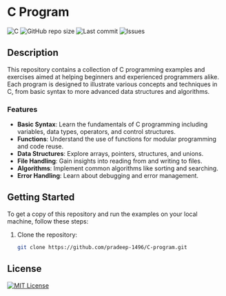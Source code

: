 # C Program

![C](https://img.shields.io/badge/c-%2300599C.svg?style=for-the-badge&logo=c&logoColor=white)
![GitHub repo size](https://img.shields.io/github/repo-size/pradeep-1496/C-program)
![Last commit](https://img.shields.io/github/last-commit/pradeep-1496/C-program)
![Issues](https://img.shields.io/github/issues/pradeep-1496/C-program)

## Description

This repository contains a collection of C programming examples and exercises aimed at helping beginners and experienced programmers alike. Each program is designed to illustrate various concepts and techniques in C, from basic syntax to more advanced data structures and algorithms.

### Features

- **Basic Syntax**: Learn the fundamentals of C programming including variables, data types, operators, and control structures.
- **Functions**: Understand the use of functions for modular programming and code reuse.
- **Data Structures**: Explore arrays, pointers, structures, and unions.
- **File Handling**: Gain insights into reading from and writing to files.
- **Algorithms**: Implement common algorithms like sorting and searching.
- **Error Handling**: Learn about debugging and error management.

## Getting Started

To get a copy of this repository and run the examples on your local machine, follow these steps:

1. Clone the repository:
   ```bash
   git clone https://github.com/pradeep-1496/C-program.git

## License

[![MIT License](https://img.shields.io/badge/License-MIT-green.svg)](https://github.com/Pradeep-1496/C-program/edit/main/LICENSE.txt)

